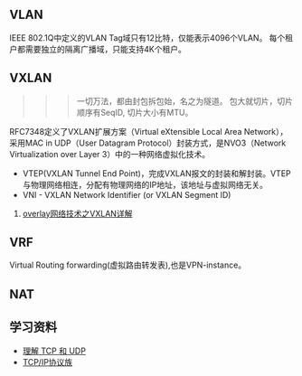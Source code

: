 ## VLAN

IEEE 802.1Q中定义的VLAN Tag域只有12比特，仅能表示4096个VLAN。 每个租户都需要独立的隔离广播域，只能支持4K个租户。

## VXLAN

>>>一切万法，都由封包拆包始，名之为隧道。
>>>包大就切片，切片顺序有SeqID, 切片大小有MTU。

RFC7348定义了VXLAN扩展方案（Virtual eXtensible Local Area Network），采用MAC in UDP（User Datagram Protocol）封装方式，是NVO3（Network Virtualization over Layer 3）中的一种网络虚拟化技术。

- VTEP(VXLAN Tunnel End Point)，完成VXLAN报文的封装和解封装。VTEP与物理网络相连，分配有物理网络的IP地址，该地址与虚拟网络无关。
- VNI - VXLAN Network Identifier (or VXLAN Segment ID)

1. [overlay网络技术之VXLAN详解](http://network.51cto.com/art/201312/425388.htm)

## VRF

Virtual Routing forwarding(虚拟路由转发表),也是VPN-instance。

## NAT


## 学习资料

+ [理解 TCP 和 UDP](https://legacy.gitbook.com/book/jerryc8080/understand-tcp-and-udp/details)
+ [TCP/IP协议族]()
